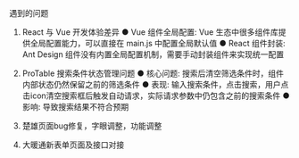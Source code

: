 遇到的问题
1. React 与 Vue 开发体验差异
   ● Vue 组件全局配置: Vue 生态中很多组件库提供全局配置能力，可以直接在 main.js 中配置全局默认值
   ● React 组件封装: Ant Design 组件没有内置全局配置机制，需要手动封装组件来实现统一配置
2. ProTable 搜索条件状态管理问题
   ● 核心问题: 搜索后清空筛选条件时，组件内部状态仍然保留之前的筛选条件
   ● 表现: 输入搜索条件，点击搜索，用户点击icon清空搜索框后触发自动请求，实际请求参数中仍包含之前的搜索条件
   ● 影响: 导致搜索结果不符合预期

1. 楚雄页面bug修复，字眼调整，功能调整
2. 大暖通新表单页面及接口对接
